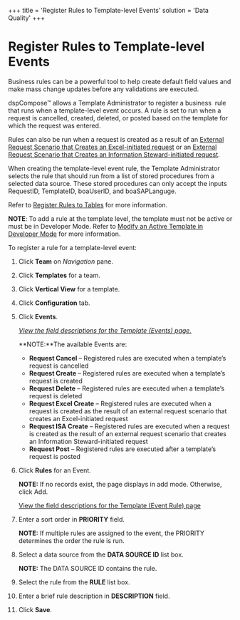+++
title = 'Register Rules to Template-level Events'
solution = 'Data Quality'
+++

# Register Rules to Template-level Events

Business rules can be a powerful tool to help create default field
values and make mass change updates before any validations are executed.

dspCompose™ allows a Template Administrator to register a business  rule
that runs when a template-level event occurs. A rule is set to run when
a request is cancelled, created, deleted, or posted based on the
template for which the request was entered.

Rules can also be run when a request is created as a result of an
[External Request Scenario that Creates an Excel-initiated
request](External_Request_Scenarios_that_Create_Excel_Initiated_Requests.htm)
or an [External Request Scenario that Creates an Information
Steward-initiated
request](../../ISA/Use_Cases/External_Request_Scenarios_that_Create_Information_Steward%20initiated_Requests.htm).

When creating the template-level event rule, the Template Administrator
selects the rule that should run from a list of stored procedures from a
selected data source. These stored procedures can only accept the inputs
RequestID, TemplateID, boaUserID, and boaSAPLanguge.

Refer to [Register Rules to
Tables](../../../Platform/Collect/Use_Cases/Add_Rules_and_Indices_to_Tables.htm#Register_Rules_to_Tables)
for more information.

**NOTE**: To add a rule at the template level, the template must not be
active or must be in Developer Mode. Refer to [Modify an Active Template
in Developer Mode](Modify_an_Active_Template_in_Developer_Mode.htm) for
more information.

To register a rule for a template-level event:

1.  Click **Team** on *Navigation
    <span style="font-style: normal;">pane</span>*.

2.  Click **Templates** for a team.

3.  Click **Vertical View** for a template.

4.  Click **Configuration** tab.

5.  Click **Events**.
    
    *[View the field descriptions for the Template (Events)
    page.](../Page_Desc/Template_Events.htm)*
    
    **NOTE:**The available Events are:
    
      - <span style="font-weight: bold;">Request Cancel</span> –
        Registered rules are executed when a template’s request is
        cancelled
    
    <!-- end list -->
    
      - <span style="font-weight: bold;">Request Create</span> –
        Registered rules are executed when a template’s request is
        created
      - <span style="font-weight: bold;">Request Delete</span> –
        Registered rules are executed when a template’s request is
        deleted
      - <span style="font-weight: bold;">Request Excel Create</span> –
        Registered rules are executed when a request is created as the
        result of an external request scenario that creates an
        Excel-initiated request
      - **Request ISA Create** – Registered rules are executed when a
        request is created as the result of an external request scenario
        that creates an Information Steward-initiated request
      - <span style="font-weight: bold;">Request Post</span> –
        Registered rules are executed after a template’s request is
        posted

6.  Click **Rules** for an Event.
    
    **NOTE:** If no records exist, the page displays in add mode.
    Otherwise, click Add.
    
    [View the field descriptions for the Template (Event Rule)
    page](../Page_Desc/Template_Event_Rule.htm)

7.  Enter a sort order in **PRIORITY** field.
    
    **NOTE:** If multiple rules are assigned to the event, the PRIORITY
    determines the order the rule is run.

8.  Select a data source from the **DATA SOURCE ID** list box.
    
    **NOTE:** The DATA SOURCE ID contains the rule.

9.  Select the rule from the **RULE** list box.

10. Enter a brief rule description in **DESCRIPTION** field.

11. Click **Save**.
